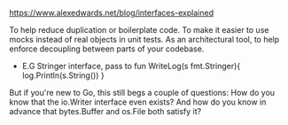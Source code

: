 https://www.alexedwards.net/blog/interfaces-explained

To help reduce duplication or boilerplate code.
To make it easier to use mocks instead of real objects in unit tests.
As an architectural tool, to help enforce decoupling between parts of your codebase.

- E.G Stringer interface, pass to 
fun WriteLog(s fmt.Stringer){
    log.Println(s.String())
}

But if you're new to Go, this still begs a couple of questions: How do you know that the io.Writer interface even exists? And how do you know in advance that bytes.Buffer and os.File both satisfy it?

